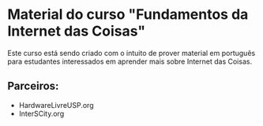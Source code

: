 # Material do curso "Fundamentos da Internet das Coisas"

Este curso está sendo criado com o intuito de prover material em português para estudantes interessados em aprender mais sobre Internet das Coisas.

## Parceiros:
- HardwareLivreUSP.org
- InterSCity.org 
